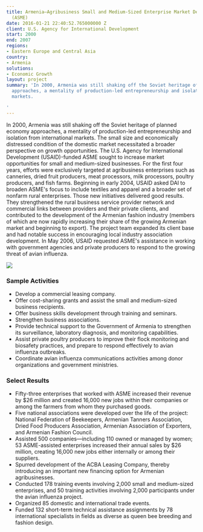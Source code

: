 ```yaml
---
title: Armenia—Agribusiness Small and Medium-Sized Enterprise Market Development Program
  (ASME)
date: 2016-01-21 22:40:52.765000000 Z
client: U.S. Agency for International Development
start: 2000
end: 2007
regions:
- Eastern Europe and Central Asia
country:
- Armenia
solutions:
- Economic Growth
layout: project
summary: 'In 2000, Armenia was still shaking off the Soviet heritage of planned economy
  approaches, a mentality of production-led entrepreneurship and isolation from international
  markets.

'
---
```


In 2000, Armenia was still shaking off the Soviet heritage of planned economy approaches, a mentality of production-led entrepreneurship and isolation from international markets. The small size and economically distressed condition of the domestic market necessitated a broader perspective on growth opportunities. The U.S. Agency for International Development (USAID)-funded ASME sought to increase market opportunities for small and medium-sized businesses. For the first four years, efforts were exclusively targeted at agribusiness enterprises such as canneries, dried fruit producers, meat processors, milk processors, poultry producers, and fish farms. Beginning in early 2004, USAID asked DAI to broaden ASME's focus to include textiles and apparel and a broader set of nonfarm rural enterprises. Those new initiatives delivered good results. They strengthened the rural business service provider network and commercial links between providers and their private clients, and contributed to the development of the Armenian fashion industry (members of which are now rapidly increasing their share of the growing Armenian market and beginning to export). The project team expanded its client base and had notable success in encouraging local industry association development. In May 2006, USAID requested ASME's assistance in working with government agencies and private producers to respond to the growing threat of avian influenza.

![][1]

###  Sample Activities

* Develop a commercial leasing company.
* Offer cost-sharing grants and assist the small and medium-sized business recipients.
* Offer business skills development through training and seminars.
* Strengthen business associations.
* Provide technical support to the Government of Armenia to strengthen its surveillance, laboratory diagnosis, and monitoring capabilities.
* Assist private poultry producers to improve their flock monitoring and biosafety practices, and prepare to respond effectively to avian influenza outbreaks.
* Coordinate avian influenza communications activities among donor organizations and government ministries.

###  Select Results

* Fifty-three enterprises that worked with ASME increased their revenue by $26 million and created 16,000 new jobs within their companies or among the farmers from whom they purchased goods.
* Five national associations were developed over the life of the project: National Federation of Beekeepers, Armenian Tanners Association, Dried Food Producers Association, Armenian Association of Exporters, and Armenian Fashion Council.
* Assisted 500 companies—including 110 owned or managed by women; 53 ASME-assisted enterprises increased their annual sales by $26 million, creating 16,000 new jobs either internally or among their suppliers.
* Spurred development of the ACBA Leasing Company, thereby introducing an important new financing option for Armenian agribusinesses.
* Conducted 178 training events involving 2,000 small and medium-sized enterprises, and 50 training activities involving 2,000 participants under the avian influenza project.
* Organized 85 domestic and international trade events.
* Funded 132 short-term technical assistance assignments by 78 international specialists in fields as diverse as queen bee breeding and fashion design.

[1]: /assets/images/projects/ArmeniaTomatoProcessing.jpg
